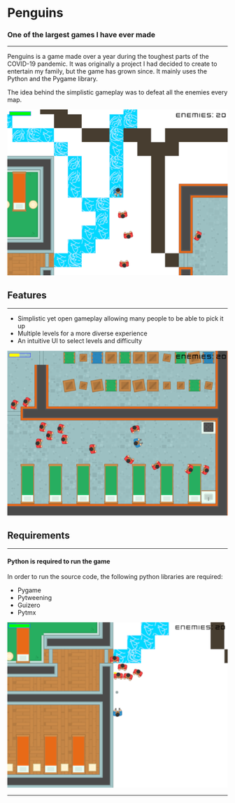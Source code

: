 # Penguins
### One of the largest games I have ever made

---

Penguins is a game made over a year during the toughest parts of the COVID-19 pandemic.
It was originally a project I had decided to create to entertain my family, but the game
has grown since. It mainly uses the Python and the Pygame library.

The idea behind the simplistic gameplay was to defeat all the enemies every map.

![image1](png/1.png)

## Features

---

 - Simplistic yet open gameplay allowing many people to be able to pick it up
 - Multiple levels for a more diverse experience
 - An intuitive UI to select levels and difficulty

![image2](png/2.png)

## Requirements

---

#### Python is required to run the game

In order to run the source code, the following python libraries are required:
 - Pygame
 - Pytweening
 - Guizero
 - Pytmx

![image3](png/3.png)

 ---
